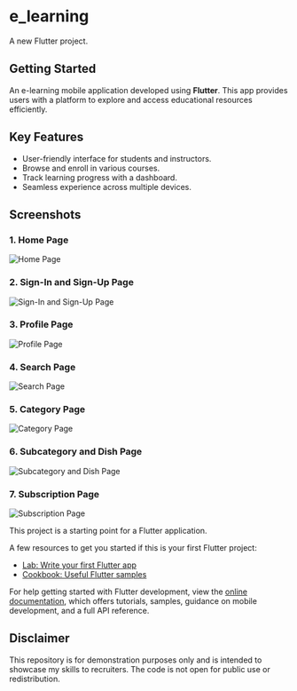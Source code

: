 # e_learning

A new Flutter project.

## Getting Started

An e-learning mobile application developed using **Flutter**. This app provides users with a platform to explore and access educational resources efficiently. 

## Key Features
- User-friendly interface for students and instructors.
- Browse and enroll in various courses.
- Track learning progress with a dashboard.
- Seamless experience across multiple devices.

## Screenshots

### 1. Home Page
![Home Page](screenshots/Homepage.png)

### 2. Sign-In and Sign-Up Page
![Sign-In and Sign-Up Page](screenshots/Sign-In%20and%20Up%20page.png)

### 3. Profile Page
![Profile Page](screenshots/Profile%20page.png)

### 4. Search Page
![Search Page](screenshots/Search%20page.jpg)

### 5. Category Page
![Category Page](screenshots/Category%20page.png)

### 6. Subcategory and Dish Page
![Subcategory and Dish Page](screenshots/Subcategory%20%26%20Dish%20page.png)

### 7. Subscription Page
![Subscription Page](screenshots/Subscription%20page.png)


This project is a starting point for a Flutter application.

A few resources to get you started if this is your first Flutter project:

- [Lab: Write your first Flutter app](https://docs.flutter.dev/get-started/codelab)
- [Cookbook: Useful Flutter samples](https://docs.flutter.dev/cookbook)

For help getting started with Flutter development, view the
[online documentation](https://docs.flutter.dev/), which offers tutorials,
samples, guidance on mobile development, and a full API reference.

## Disclaimer
This repository is for demonstration purposes only and is intended to showcase my skills to recruiters. The code is not open for public use or redistribution.
